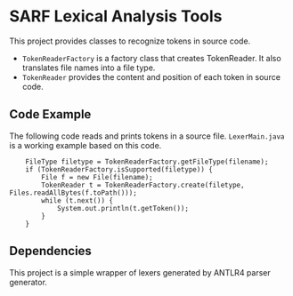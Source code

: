 # SARF Lexical Analysis Tools

This project provides classes to recognize tokens in source code.

  * `TokenReaderFactory` is a factory class that creates TokenReader.  It also translates file names into a file type.
  * `TokenReader` provides the content and position of each token in source code.

## Code Example

The following code reads and prints tokens in a source file.  `LexerMain.java` is a working example based on this code.

        FileType filetype = TokenReaderFactory.getFileType(filename);
        if (TokenReaderFactory.isSupported(filetype)) {
            File f = new File(filename);
            TokenReader t = TokenReaderFactory.create(filetype, Files.readAllBytes(f.toPath()));
            while (t.next()) {
                System.out.println(t.getToken());
            }
        }

## Dependencies

This project is a simple wrapper of lexers generated by ANTLR4 parser generator.
